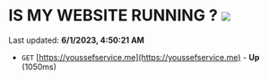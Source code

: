 # IS MY WEBSITE RUNNING ? [![](https://img.shields.io/static/v1?label=Sponsor&message=%E2%9D%A4&logo=GitHub&color=%23fe8e86)](https://github.com/sponsors/<username>)

Last updated: **6/1/2023, 4:50:21 AM**

- `GET` [https://youssefservice.me](https://youssefservice.me) - **Up** (1050ms)
